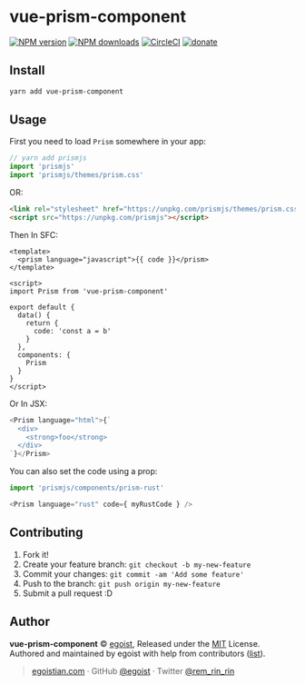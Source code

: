 # vue-prism-component

[![NPM version](https://img.shields.io/npm/v/vue-prism-component.svg?style=flat)](https://npmjs.com/package/vue-prism-component) [![NPM downloads](https://img.shields.io/npm/dm/vue-prism-component.svg?style=flat)](https://npmjs.com/package/vue-prism-component) [![CircleCI](https://circleci.com/gh/egoist/vue-prism-component/tree/master.svg?style=shield)](https://circleci.com/gh/egoist/vue-prism-component/tree/master)  [![donate](https://img.shields.io/badge/$-donate-ff69b4.svg?maxAge=2592000&style=flat)](https://github.com/egoist/donate)

## Install

```bash
yarn add vue-prism-component
```

## Usage

First you need to load `Prism` somewhere in your app:

```js
// yarn add prismjs
import 'prismjs'
import 'prismjs/themes/prism.css'
```

OR:

```html
<link rel="stylesheet" href="https://unpkg.com/prismjs/themes/prism.css" />
<script src="https://unpkg.com/prismjs"></script>
```

Then In SFC:

```vue
<template>
  <prism language="javascript">{{ code }}</prism>
</template>

<script>
import Prism from 'vue-prism-component'

export default {
  data() {
    return {
      code: 'const a = b'
    }
  },
  components: {
    Prism
  }
}
</script>
```

Or In JSX:

```js
<Prism language="html">{`
  <div>
    <strong>foo</strong>
  </div>
`}</Prism>
```

You can also set the code using a prop:

```js
import 'prismjs/components/prism-rust'

<Prism language="rust" code={ myRustCode } />
```


## Contributing

1. Fork it!
2. Create your feature branch: `git checkout -b my-new-feature`
3. Commit your changes: `git commit -am 'Add some feature'`
4. Push to the branch: `git push origin my-new-feature`
5. Submit a pull request :D


## Author

**vue-prism-component** © [egoist](https://github.com/egoist), Released under the [MIT](./LICENSE) License.<br>
Authored and maintained by egoist with help from contributors ([list](https://github.com/egoist/vue-prism-component/contributors)).

> [egoistian.com](https://egoistian.com) · GitHub [@egoist](https://github.com/egoist) · Twitter [@rem_rin_rin](https://twitter.com/rem_rin_rin)
